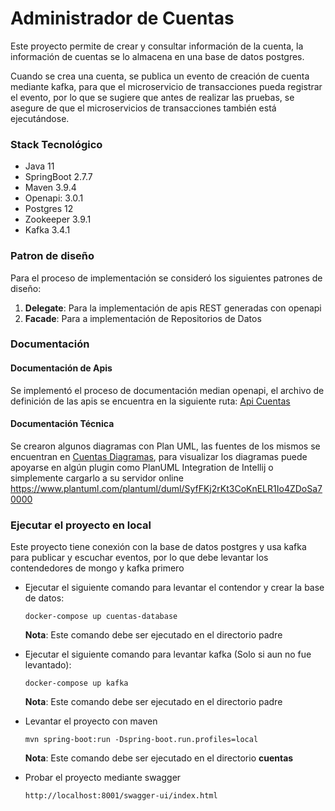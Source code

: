 # Administrador de Cuentas

Este proyecto permite de crear y consultar información de la cuenta, la información de cuentas se lo almacena en una
base de datos postgres.

Cuando se crea una cuenta, se publica un evento de creación de cuenta mediante kafka, para que el microservicio de
transacciones pueda registrar el evento, por lo que se sugiere que antes de realizar las pruebas, se asegure de que el
microservicios de transacciones también está ejecutándose.

### Stack Tecnológico

* Java 11
* SpringBoot 2.7.7
* Maven 3.9.4
* Openapi: 3.0.1
* Postgres 12
* Zookeeper 3.9.1
* Kafka 3.4.1

### Patron de diseño

Para el proceso de implementación se consideró los siguientes patrones de diseño:

1. **Delegate**: Para la implementación de apis REST generadas con openapi
2. **Facade**: Para a implementación de Repositorios de Datos

### Documentación

#### Documentación de Apis

Se implementó el proceso de documentación median openapi, el archivo de definición de las apis se encuentra en la
siguiente ruta: [Api Cuentas](src/main/resources/docs/cuentas.yaml)

#### Documentación Técnica

Se crearon algunos diagramas con Plan UML, las fuentes de los mismos se encuentran
en [Cuentas Diagramas](src/main/resources/docs/plantUML), para visualizar los diagramas puede apoyarse en algún plugin
como PlanUML Integration de Intellij o simplemente cargarlo a su servidor
online https://www.plantuml.com/plantuml/duml/SyfFKj2rKt3CoKnELR1Io4ZDoSa70000

### Ejecutar el proyecto en local

Este proyecto tiene conexión con la base de datos postgres y usa kafka para publicar y escuchar eventos, por lo que debe
levantar los contendedores de mongo y kafka primero

* Ejecutar el siguiente comando para levantar el contendor y crear la base de datos:

    ````shell
    docker-compose up cuentas-database
    ````
  **Nota**: Este comando debe ser ejecutado en el directorio padre

* Ejecutar el siguiente comando para levantar kafka (Solo si aun no fue levantado):

    ````shell
    docker-compose up kafka
    ````
  **Nota**: Este comando debe ser ejecutado en el directorio padre

* Levantar el proyecto con maven

    ````shell
    mvn spring-boot:run -Dspring-boot.run.profiles=local
    ````
  **Nota**: Este comando debe ser ejecutado en el directorio **cuentas**

* Probar el proyecto mediante swagger
    ````http request
    http://localhost:8001/swagger-ui/index.html
    ````
